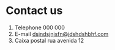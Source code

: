 # Contact us

1. Telephone 000 000
2. E-mail dsjndsjnjsfn@jdshdshbhf.com
3. Caixa postal rua avenida 12
